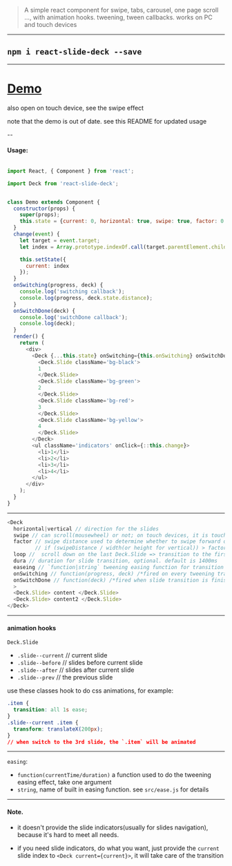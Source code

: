 > A simple react component for swipe, tabs, carousel, one page scroll ...,
with animation hooks. tweening, tween callbacks. works on PC and touch devices

---


## `npm i react-slide-deck --save`

---

# [Demo](http://output.jsbin.com/hexada)
also open on touch device, see the swipe effect

note that the demo is out of date. see this README  for updated usage

--

#### Usage:

```js

import React, { Component } from 'react';

import Deck from 'react-slide-deck';


class Demo extends Component {
  constructor(props) {
    super(props);
    this.state = {current: 0, horizontal: true, swipe: true, factor: 0.3, loop: true};
  }
  change(event) {
    let target = event.target;
    let index = Array.prototype.indexOf.call(target.parentElement.children, target);

    this.setState({
      current: index
    });
  }
  onSwitching(progress, deck) {
    console.log('switching callback');
    console.log(progress, deck.state.distance);
  }
  onSwitchDone(deck) {
    console.log('switchDone callback');
    console.log(deck);
  }
  render() {
    return (
      <div>
        <Deck {...this.state} onSwitching={this.onSwitching} onSwitchDone={this.onSwitchDone}>
          <Deck.Slide className='bg-black'>
          1
          </Deck.Slide>
          <Deck.Slide className='bg-green'>
          2
          </Deck.Slide>
          <Deck.Slide className='bg-red'>
          3
          </Deck.Slide>
          <Deck.Slide className='bg-yellow'>
          4
          </Deck.Slide>
        </Deck>
        <ul className='indicators' onClick={::this.change}>
          <li>1</li>
          <li>2</li>
          <li>3</li>
          <li>4</li>
        </ul>
      </div>
    );
  }
}

```

---

```js
<Deck
  horizontal|vertical // direction for the slides
  swipe // can scroll(mousewheel) or not; on touch devices, it is touch event
  factor // swipe distance used to determine whether to swipe forward or abort on touch devices.
         // if (swipeDistance / width(or height for vertical)) > factor, then will switch to next slide, otherwise return to the current slide.
  loop //  scroll down on the last Deck.Slide => transition to the first Deck.Slide.(first => last as well). only work when `swipe` is set
  dura // duration for slide transition, optional. default is 1400ms
  easeing // `function|string` tweening easing function for transition between slides. see detail below,
  onSwitching // function(progress, deck) /*fired on every tweening transition. `deck` is the component instance of Deck, useful for accessing data like deck.status, deck.state.distance ...*/
  onSwitchDone // function(deck) /*fired when slide transition is finished*/
  >
  <Deck.Slide> content </Deck.Slide>
  <Deck.Slide> content2 </Deck.Slide>
</Deck>
```

---
#### animation hooks
`Deck.Slide`
- `.slide--current` // current slide
- `.slide--before` // slides before current slide
- `.slide--after` // slides after current slide
- `.slide--prev` // the previous slide

use these classes hook to do css animations, for example:
```css
.item {
  transition: all 1s ease;
}
.slide--current .item {
  transform: translateX(200px);
}
// when switch to the 3rd slide, the `.item` will be animated
```

---

`easing`:
  - `function(currentTime/duration)` a function used to do the tweening easing effect, take one argument
  - `string`, name of built in easing function. see `src/ease.js` for details

---

#### Note.

- it doesn't provide the slide indicators(usually for slides navigation), because it's hard to meet all needs.

- if you need slide indicators, do what you want, just provide the `current` slide index to `<Deck current={current}>`, it will take care of the transition
